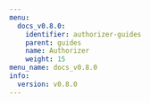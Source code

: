 ```yaml
---
menu:
  docs_v0.8.0:
    identifier: authorizer-guides
    parent: guides
    name: Authorizer
    weight: 15
menu_name: docs_v0.8.0
info:
  version: v0.8.0
---
```


